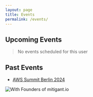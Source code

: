 ```yaml
---
layout: page
title: Events
permalink: /events/
---
```


## Upcoming Events
> No events scheduled for this user

## Past Events 

- [AWS Summit Berlin 2024](https://aws.amazon.com/events/summits/emea/berlin/agenda/)

![With Founders of mitigant.io]({{site.baseurl}}/assets/images/IMG_1095.JPG)
